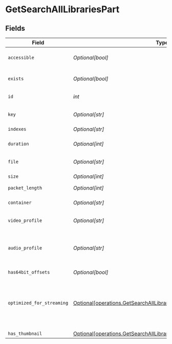 # GetSearchAllLibrariesPart


## Fields

| Field                                                                                                                                                  | Type                                                                                                                                                   | Required                                                                                                                                               | Description                                                                                                                                            | Example                                                                                                                                                |
| ------------------------------------------------------------------------------------------------------------------------------------------------------ | ------------------------------------------------------------------------------------------------------------------------------------------------------ | ------------------------------------------------------------------------------------------------------------------------------------------------------ | ------------------------------------------------------------------------------------------------------------------------------------------------------ | ------------------------------------------------------------------------------------------------------------------------------------------------------ |
| `accessible`                                                                                                                                           | *Optional[bool]*                                                                                                                                       | :heavy_minus_sign:                                                                                                                                     | Indicates if the part is accessible.                                                                                                                   | true                                                                                                                                                   |
| `exists`                                                                                                                                               | *Optional[bool]*                                                                                                                                       | :heavy_minus_sign:                                                                                                                                     | Indicates if the part exists.                                                                                                                          | true                                                                                                                                                   |
| `id`                                                                                                                                                   | *int*                                                                                                                                                  | :heavy_check_mark:                                                                                                                                     | Unique part identifier.                                                                                                                                | 418385                                                                                                                                                 |
| `key`                                                                                                                                                  | *Optional[str]*                                                                                                                                        | :heavy_minus_sign:                                                                                                                                     | Key to access this part.                                                                                                                               | /library/parts/418385/1735864239/file.mkv                                                                                                              |
| `indexes`                                                                                                                                              | *Optional[str]*                                                                                                                                        | :heavy_minus_sign:                                                                                                                                     | N/A                                                                                                                                                    | sd                                                                                                                                                     |
| `duration`                                                                                                                                             | *Optional[int]*                                                                                                                                        | :heavy_minus_sign:                                                                                                                                     | Duration of the part in milliseconds.                                                                                                                  | 9610350                                                                                                                                                |
| `file`                                                                                                                                                 | *Optional[str]*                                                                                                                                        | :heavy_minus_sign:                                                                                                                                     | File path for the part.                                                                                                                                | /mnt/Movies_1/W/Wicked (2024).mkv                                                                                                                      |
| `size`                                                                                                                                                 | *Optional[int]*                                                                                                                                        | :heavy_minus_sign:                                                                                                                                     | File size in bytes.                                                                                                                                    | 30649952104                                                                                                                                            |
| `packet_length`                                                                                                                                        | *Optional[int]*                                                                                                                                        | :heavy_minus_sign:                                                                                                                                     | N/A                                                                                                                                                    | 188                                                                                                                                                    |
| `container`                                                                                                                                            | *Optional[str]*                                                                                                                                        | :heavy_minus_sign:                                                                                                                                     | Container format of the part.                                                                                                                          | mkv                                                                                                                                                    |
| `video_profile`                                                                                                                                        | *Optional[str]*                                                                                                                                        | :heavy_minus_sign:                                                                                                                                     | Video profile for the part.                                                                                                                            | main 10                                                                                                                                                |
| `audio_profile`                                                                                                                                        | *Optional[str]*                                                                                                                                        | :heavy_minus_sign:                                                                                                                                     | The audio profile used for the media (e.g., DTS, Dolby Digital, etc.).                                                                                 | dts                                                                                                                                                    |
| `has64bit_offsets`                                                                                                                                     | *Optional[bool]*                                                                                                                                       | :heavy_minus_sign:                                                                                                                                     | N/A                                                                                                                                                    | false                                                                                                                                                  |
| `optimized_for_streaming`                                                                                                                              | [Optional[operations.GetSearchAllLibrariesLibraryOptimizedForStreaming]](../../models/operations/getsearchalllibrarieslibraryoptimizedforstreaming.md) | :heavy_minus_sign:                                                                                                                                     | Has this media been optimized for streaming. NOTE: This can be 0, 1, false or true<br/>                                                                |                                                                                                                                                        |
| `has_thumbnail`                                                                                                                                        | [Optional[operations.GetSearchAllLibrariesHasThumbnail]](../../models/operations/getsearchalllibrarieshasthumbnail.md)                                 | :heavy_minus_sign:                                                                                                                                     | N/A                                                                                                                                                    | 1                                                                                                                                                      |